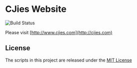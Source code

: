 # CJies Website 
![Build Status](https://github.com/cjies/cjies.com/actions/workflows/build-deploy.yml/badge.svg)

Please visit [http://www.cjies.com](http://cjies.com)


## License
The scripts in this project are released under the [MIT License](./LICENSE)
